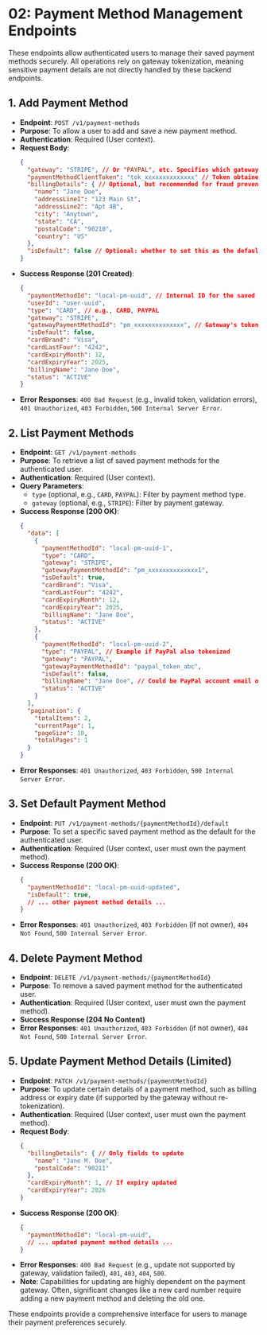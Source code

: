 # 02: Payment Method Management Endpoints

These endpoints allow authenticated users to manage their saved payment methods securely. All operations rely on gateway tokenization, meaning sensitive payment details are not directly handled by these backend endpoints.

## 1. Add Payment Method

*   **Endpoint**: `POST /v1/payment-methods`
*   **Purpose**: To allow a user to add and save a new payment method.
*   **Authentication**: Required (User context).
*   **Request Body**:
    ```json
    {
      "gateway": "STRIPE", // Or "PAYPAL", etc. Specifies which gateway to use.
      "paymentMethodClientToken": "tok_xxxxxxxxxxxxxx" // Token obtained from client-side gateway SDK (e.g., Stripe.js, PayPal SDK after user enters details).
      "billingDetails": { // Optional, but recommended for fraud prevention and display
        "name": "Jane Doe",
        "addressLine1": "123 Main St",
        "addressLine2": "Apt 4B",
        "city": "Anytown",
        "state": "CA",
        "postalCode": "90210",
        "country": "US"
      },
      "isDefault": false // Optional: whether to set this as the default payment method
    }
    ```
*   **Success Response (201 Created)**:
    ```json
    {
      "paymentMethodId": "local-pm-uuid", // Internal ID for the saved payment method
      "userId": "user-uuid",
      "type": "CARD", // e.g., CARD, PAYPAL
      "gateway": "STRIPE",
      "gatewayPaymentMethodId": "pm_xxxxxxxxxxxxxx", // Gateway's token for the saved payment method
      "isDefault": false,
      "cardBrand": "Visa",
      "cardLastFour": "4242",
      "cardExpiryMonth": 12,
      "cardExpiryYear": 2025,
      "billingName": "Jane Doe",
      "status": "ACTIVE"
    }
    ```
*   **Error Responses**: `400 Bad Request` (e.g., invalid token, validation errors), `401 Unauthorized`, `403 Forbidden`, `500 Internal Server Error`.

## 2. List Payment Methods

*   **Endpoint**: `GET /v1/payment-methods`
*   **Purpose**: To retrieve a list of saved payment methods for the authenticated user.
*   **Authentication**: Required (User context).
*   **Query Parameters**:
    *   `type` (optional, e.g., `CARD`, `PAYPAL`): Filter by payment method type.
    *   `gateway` (optional, e.g., `STRIPE`): Filter by payment gateway.
*   **Success Response (200 OK)**:
    ```json
    {
      "data": [
        {
          "paymentMethodId": "local-pm-uuid-1",
          "type": "CARD",
          "gateway": "STRIPE",
          "gatewayPaymentMethodId": "pm_xxxxxxxxxxxxxx1",
          "isDefault": true,
          "cardBrand": "Visa",
          "cardLastFour": "4242",
          "cardExpiryMonth": 12,
          "cardExpiryYear": 2025,
          "billingName": "Jane Doe",
          "status": "ACTIVE"
        },
        {
          "paymentMethodId": "local-pm-uuid-2",
          "type": "PAYPAL", // Example if PayPal also tokenized
          "gateway": "PAYPAL",
          "gatewayPaymentMethodId": "paypal_token_abc",
          "isDefault": false,
          "billingName": "Jane Doe", // Could be PayPal account email or name
          "status": "ACTIVE"
        }
      ],
      "pagination": {
        "totalItems": 2,
        "currentPage": 1,
        "pageSize": 10,
        "totalPages": 1
      }
    }
    ```
*   **Error Responses**: `401 Unauthorized`, `403 Forbidden`, `500 Internal Server Error`.

## 3. Set Default Payment Method

*   **Endpoint**: `PUT /v1/payment-methods/{paymentMethodId}/default`
*   **Purpose**: To set a specific saved payment method as the default for the authenticated user.
*   **Authentication**: Required (User context, user must own the payment method).
*   **Success Response (200 OK)**:
    ```json
    {
      "paymentMethodId": "local-pm-uuid-updated",
      "isDefault": true,
      // ... other payment method details ...
    }
    ```
*   **Error Responses**: `401 Unauthorized`, `403 Forbidden` (if not owner), `404 Not Found`, `500 Internal Server Error`.

## 4. Delete Payment Method

*   **Endpoint**: `DELETE /v1/payment-methods/{paymentMethodId}`
*   **Purpose**: To remove a saved payment method for the authenticated user.
*   **Authentication**: Required (User context, user must own the payment method).
*   **Success Response (204 No Content)**
*   **Error Responses**: `401 Unauthorized`, `403 Forbidden` (if not owner), `404 Not Found`, `500 Internal Server Error`.

## 5. Update Payment Method Details (Limited)

*   **Endpoint**: `PATCH /v1/payment-methods/{paymentMethodId}`
*   **Purpose**: To update certain details of a payment method, such as billing address or expiry date (if supported by the gateway without re-tokenization).
*   **Authentication**: Required (User context, user must own the payment method).
*   **Request Body**:
    ```json
    {
      "billingDetails": { // Only fields to update
        "name": "Jane M. Doe",
        "postalCode": "90211"
      },
      "cardExpiryMonth": 1, // If expiry updated
      "cardExpiryYear": 2026
    }
    ```
*   **Success Response (200 OK)**:
    ```json
    {
      "paymentMethodId": "local-pm-uuid",
      // ... updated payment method details ...
    }
    ```
*   **Error Responses**: `400 Bad Request` (e.g., update not supported by gateway, validation failed), `401`, `403`, `404`, `500`.
*   **Note**: Capabilities for updating are highly dependent on the payment gateway. Often, significant changes like a new card number require adding a new payment method and deleting the old one.

These endpoints provide a comprehensive interface for users to manage their payment preferences securely.
